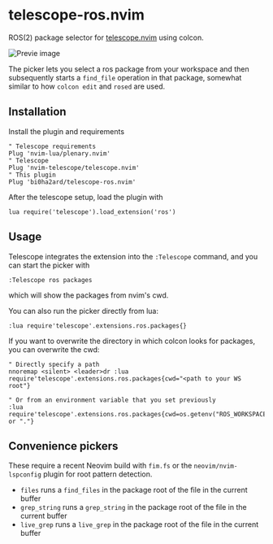 # telescope-ros.nvim

ROS(2) package selector for [telescope.nvim](https://github.com/nvim-telescope/telescope.nvim) using colcon.

![Previe image](preview.gif)

The picker lets you select a ros package from your workspace and then subsequently starts a `find_file` operation in that package, somewhat similar to how `colcon edit` and `rosed` are used.

## Installation

Install the plugin and requirements

```
" Telescope requirements
Plug 'nvim-lua/plenary.nvim'
" Telescope
Plug 'nvim-telescope/telescope.nvim'
" This plugin
Plug 'bi0ha2ard/telescope-ros.nvim'
```

After the telescope setup, load the plugin with
```
lua require('telescope').load_extension('ros')
```

## Usage

Telescope integrates the extension into the `:Telescope` command, and you can start the picker with
```
:Telescope ros packages
```
which will show the packages from nvim's cwd.

You can also run the picker directly from lua:
```vim
:lua require'telescope'.extensions.ros.packages{}

```

If you want to overwrite the directory in which colcon looks for packages, you can overwrite the cwd:
```vim
" Directly specify a path
nnoremap <silent> <leader>dr :lua require'telescope'.extensions.ros.packages{cwd="<path to your WS root"}

" Or from an environment variable that you set previously
:lua require'telescope'.extensions.ros.packages{cwd=os.getenv("ROS_WORKSPACE") or "."}

```

## Convenience pickers
These require a recent Neovim build with `fim.fs` or the `neovim/nvim-lspconfig` plugin for root pattern detection.

- `files` runs a `find_files` in the package root of the file in the current buffer
- `grep_string` runs a `grep_string` in the package root of the file in the current buffer
- `live_grep` runs a `live_grep` in the package root of the file in the current buffer
